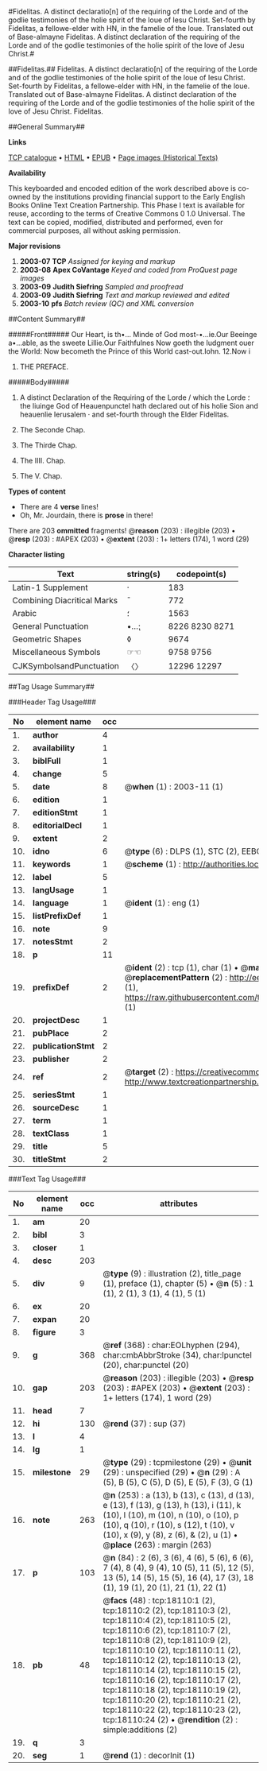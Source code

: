 #Fidelitas. A distinct declaratio[n] of the requiring of the Lorde and of the godlie testimonies of the holie spirit of the loue of Iesu Christ. Set-fourth by Fidelitas, a fellowe-elder with HN, in the famelie of the loue. Translated out of Base-almayne Fidelitas. A distinct declaration of the requiring of the Lorde and of the godlie testimonies of the holie spirit of the love of Jesu Christ.#

##Fidelitas.##
Fidelitas. A distinct declaratio[n] of the requiring of the Lorde and of the godlie testimonies of the holie spirit of the loue of Iesu Christ. Set-fourth by Fidelitas, a fellowe-elder with HN, in the famelie of the loue. Translated out of Base-almayne
Fidelitas. A distinct declaration of the requiring of the Lorde and of the godlie testimonies of the holie spirit of the love of Jesu Christ.
Fidelitas.

##General Summary##

**Links**

[TCP catalogue](http://www.ota.ox.ac.uk/tcp/)  • 
[HTML](http://tei.it.ox.ac.uk/tcp/Texts-HTML/free/A00/A00712.html)  • 
[EPUB](http://tei.it.ox.ac.uk/tcp/Texts-EPUB/free/A00/A00712.epub) • 
[Page images (Historical Texts)](https://data.historicaltexts.jisc.ac.uk/view?pubId=eebo-99852767e&pageId=eebo-99852767e-18110-1)

**Availability**

This keyboarded and encoded edition of the
	       work described above is co-owned by the institutions
	       providing financial support to the Early English Books
	       Online Text Creation Partnership. This Phase I text is
	       available for reuse, according to the terms of Creative
	       Commons 0 1.0 Universal. The text can be copied,
	       modified, distributed and performed, even for
	       commercial purposes, all without asking permission.

**Major revisions**

1. __2003-07__ __TCP__ *Assigned for keying and markup*
1. __2003-08__ __Apex CoVantage__ *Keyed and coded from ProQuest page images*
1. __2003-09__ __Judith Siefring__ *Sampled and proofread*
1. __2003-09__ __Judith Siefring__ *Text and markup reviewed and edited*
1. __2003-10__ __pfs__ *Batch review (QC) and XML conversion*

##Content Summary##

#####Front#####
Our Heart, is th•… Minde of God most-•…ie.Our Beeinge a•…able, as the sweete Lillie.Our Faithfulnes Now goeth the Iudgment ouer the World: Now becometh the Prince of this World cast-out.Iohn. 12.Now i
1. THE PREFACE.

#####Body#####

1. A distinct Declaration of the Requiring of the Lorde / which the Lorde ؛the liuinge God of Heauenpunctel hath declared out of his holie Sion and heauenlie Ierusalem · and set-fourth through the Elder Fidelitas.

1. The Seconde Chap.

1. The Thirde Chap.

1. The IIII. Chap.

1. The V. Chap.

**Types of content**

  * There are 4 **verse** lines!
  * Oh, Mr. Jourdain, there is **prose** in there!

There are 203 **ommitted** fragments! 
 @__reason__ (203) : illegible (203)  •  @__resp__ (203) : #APEX (203)  •  @__extent__ (203) : 1+ letters (174), 1 word (29)

**Character listing**


|Text|string(s)|codepoint(s)|
|---|---|---|
|Latin-1 Supplement|·|183|
|Combining             Diacritical Marks|̄|772|
|Arabic|؛|1563|
|General Punctuation|•…⁏|8226 8230 8271|
|Geometric Shapes|◊|9674|
|Miscellaneous Symbols|☞☜|9758 9756|
|CJKSymbolsandPunctuation|〈〉|12296 12297|

##Tag Usage Summary##

###Header Tag Usage###

|No|element name|occ|attributes|
|---|---|---|---|
|1.|__author__|4||
|2.|__availability__|1||
|3.|__biblFull__|1||
|4.|__change__|5||
|5.|__date__|8| @__when__ (1) : 2003-11 (1)|
|6.|__edition__|1||
|7.|__editionStmt__|1||
|8.|__editorialDecl__|1||
|9.|__extent__|2||
|10.|__idno__|6| @__type__ (6) : DLPS (1), STC (2), EEBO-CITATION (1), PROQUEST (1), VID (1)|
|11.|__keywords__|1| @__scheme__ (1) : http://authorities.loc.gov/ (1)|
|12.|__label__|5||
|13.|__langUsage__|1||
|14.|__language__|1| @__ident__ (1) : eng (1)|
|15.|__listPrefixDef__|1||
|16.|__note__|9||
|17.|__notesStmt__|2||
|18.|__p__|11||
|19.|__prefixDef__|2| @__ident__ (2) : tcp (1), char (1)  •  @__matchPattern__ (2) : ([0-9\-]+):([0-9IVX]+) (1), (.+) (1)  •  @__replacementPattern__ (2) : http://eebo.chadwyck.com/downloadtiff?vid=$1&page=$2 (1), https://raw.githubusercontent.com/textcreationpartnership/Texts/master/tcpchars.xml#$1 (1)|
|20.|__projectDesc__|1||
|21.|__pubPlace__|2||
|22.|__publicationStmt__|2||
|23.|__publisher__|2||
|24.|__ref__|2| @__target__ (2) : https://creativecommons.org/publicdomain/zero/1.0/ (1), http://www.textcreationpartnership.org/docs/. (1)|
|25.|__seriesStmt__|1||
|26.|__sourceDesc__|1||
|27.|__term__|1||
|28.|__textClass__|1||
|29.|__title__|5||
|30.|__titleStmt__|2||


###Text Tag Usage###

|No|element name|occ|attributes|
|---|---|---|---|
|1.|__am__|20||
|2.|__bibl__|3||
|3.|__closer__|1||
|4.|__desc__|203||
|5.|__div__|9| @__type__ (9) : illustration (2), title_page (1), preface (1), chapter (5)  •  @__n__ (5) : 1 (1), 2 (1), 3 (1), 4 (1), 5 (1)|
|6.|__ex__|20||
|7.|__expan__|20||
|8.|__figure__|3||
|9.|__g__|368| @__ref__ (368) : char:EOLhyphen (294), char:cmbAbbrStroke (34), char:lpunctel (20), char:punctel (20)|
|10.|__gap__|203| @__reason__ (203) : illegible (203)  •  @__resp__ (203) : #APEX (203)  •  @__extent__ (203) : 1+ letters (174), 1 word (29)|
|11.|__head__|7||
|12.|__hi__|130| @__rend__ (37) : sup (37)|
|13.|__l__|4||
|14.|__lg__|1||
|15.|__milestone__|29| @__type__ (29) : tcpmilestone (29)  •  @__unit__ (29) : unspecified (29)  •  @__n__ (29) : A (5), B (5), C (5), D (5), E (5), F (3), G (1)|
|16.|__note__|263| @__n__ (253) : a (13), b (13), c (13), d (13), e (13), f (13), g (13), h (13), i (11), k (10), l (10), m (10), n (10), o (10), p (10), q (10), r (10), s (12), t (10), v (10), x (9), y (8), z (6), & (2), u (1)  •  @__place__ (263) : margin (263)|
|17.|__p__|103| @__n__ (84) : 2 (6), 3 (6), 4 (6), 5 (6), 6 (6), 7 (4), 8 (4), 9 (4), 10 (5), 11 (5), 12 (5), 13 (5), 14 (5), 15 (5), 16 (4), 17 (3), 18 (1), 19 (1), 20 (1), 21 (1), 22 (1)|
|18.|__pb__|48| @__facs__ (48) : tcp:18110:1 (2), tcp:18110:2 (2), tcp:18110:3 (2), tcp:18110:4 (2), tcp:18110:5 (2), tcp:18110:6 (2), tcp:18110:7 (2), tcp:18110:8 (2), tcp:18110:9 (2), tcp:18110:10 (2), tcp:18110:11 (2), tcp:18110:12 (2), tcp:18110:13 (2), tcp:18110:14 (2), tcp:18110:15 (2), tcp:18110:16 (2), tcp:18110:17 (2), tcp:18110:18 (2), tcp:18110:19 (2), tcp:18110:20 (2), tcp:18110:21 (2), tcp:18110:22 (2), tcp:18110:23 (2), tcp:18110:24 (2)  •  @__rendition__ (2) : simple:additions (2)|
|19.|__q__|3||
|20.|__seg__|1| @__rend__ (1) : decorInit (1)|
